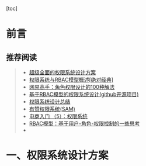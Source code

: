 [toc]



# 前言

## 推荐阅读

> - [超级全面的权限系统设计方案](https://www.javazhiyin.com/43064.html)
> - [权限系统与RBAC模型概述[绝对经典]](https://blog.csdn.net/yangwenxue_admin/article/details/73936803)
> - [网易高手：角色权限设计的100种解法](https://www.uisdc.com/100-solutions-for-character-permission-design)
> - [基于RBAC模型的权限系统设计(github开源项目)](https://juejin.im/entry/5a40594b6fb9a04503104f4e)
> - [权限系统设计总结](https://www.jianshu.com/p/8e969235d38e)
> - [有赞权限系统(SAM)](https://tech.youzan.com/sam/)
> - [电商入门 （5）：权限系统](http://www.woshipm.com/it/1140825.html)
> - [RBAC模型：基于用户-角色-权限控制的一些思考](http://www.woshipm.com/pd/1150093.html)
> - 









# 一、权限系统设计方案

















